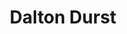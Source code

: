 ---
avatar: /images/people/daltondurst.jpg
avatar_small: /images/people/daltondurst_small.jpg
bio: Development Manager at UBports
homepage: https://ubports.com/
instagram: null
linkedin: null
title: Dalton Durst
twitter: null
type: guest
username: daltondurst
youtube: null
---